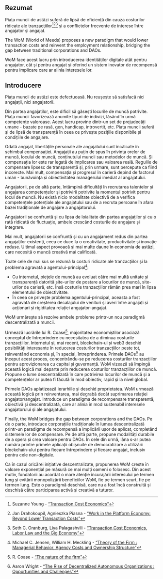 

## Rezumat

Piața muncii de astăzi suferă de lipsă de eficiență din cauza costurilor ridicate ale tranzacțiilor[^1][^2][^3] și a conflictelor frecvente de interese între angajator și angajat.

The WoM (World of Meeds) proposes a new paradigm that would lower transaction costs and reinvent the employment relationship, bridging the gap between traditional corporations and DAOs.

WoM face acest lucru prin introducerea identităților digitale atât pentru angajator, cât și pentru angajat și oferind un sistem inovator de recompensă pentru implicare care ar alinia interesele lor.

## Introducere

Piața muncii de astăzi este defectuoasă. Nu reușește să satisfacă nici angajații, nici angajatorii.

Din partea angajaților, este dificil să găsești locurile de muncă potrivite. Piața muncii favorizează anumite tipuri de indivizi, lăsând în urmă competențe valoroase. Acest lucru provine dintr-un set de prejudecăți umane - bazate pe rasă, gen, handicap, introvertit, etc. Piața muncii suferă și de lipsă de transparență în ceea ce privește pozițiile disponibile și condițiile de angajare.

Odată angajat, libertățile personale ale angajatului sunt încălcate în schimbul compensației. Angajații au puțin de spus în privința orelor de muncă, locului de muncă, conținutului muncii sau metodelor de muncă. Și compensația lor este rar legată de implicarea sau valoarea reală. Regulile de compensare lipsesc de transparență și, prin urmare, sunt percepute ca fiind incorecte. Mai mult, compensația și progresul în carieră depind de factorul uman - bunăvoința și obiectivitatea managerului imediat al angajatului.

Angajatorii, pe de altă parte, întâmpină dificultăți în recrutarea talentelor și angajarea competențelor și potrivirii potrivite la momentul potrivit pentru locul de muncă. Nu există nicio modalitate obiectivă de a verifica competențele potențiale ale angajatului sau de a recruta persoane în afara bazei tradiționale de angajare a angajatorului.

Angajatorii se confruntă și cu lipsa de loialitate din partea angajaților și cu o rată ridicată de fluctuație, ambele crescând costurile de angajare și integrare.

Mai mult, angajatorii se confruntă și cu un angajament redus din partea angajaților existenți, ceea ce duce la o creativitate, productivitate și inovație reduse. Ultimul aspect provoacă și mai multe daune în economia de astăzi, care necesită o muncă creativă mai calificată.

Toate cele de mai sus se rezumă la costuri ridicate ale tranzacțiilor și la problema agravată a agentului-principal[^4]:

- Cu internetul, piețele de muncă au evoluat către mai multă unitate și transparență datorită site-urilor de postare a locurilor de muncă, site-urilor de carieră, etc. Însă costurile tranzacțiilor rămân prea mari în lipsa elementului de obiectivitate.
- În ceea ce privește problema agentului-principal, aceasta a fost agravată de creșterea decalajului de venituri și averi între angajați și acționari și rigiditatea relației angajator-angajat.

WoM urmărește să rezolve ambele probleme printr-un nou paradigmă descentralizată a muncii.

Urmează lucrările lui R. Coase[^5], majoritatea economiștilor asociază conceptul de întreprindere cu necesitatea de a diminua costurile tranzacțiilor. Internetul și, mai recent, blockchain-ul și web3 deschid posibilități interesante în reducerea costurilor tranzacțiilor peste tot, reinventând economia și, în special, întreprinderea.  Primele DAOs[^6] au început acest proces, concentrându-se pe reducerea costurilor tranzacțiilor pentru aprovizionarea cu capital și guvernanță. WoM vizează să împingă această logică mai departe prin reducerea costurilor tranzacțiilor de muncă. Propune o lume descentralizată în care potrivirea locurilor de muncă și a competențelor ar putea fi făcută în mod obiectiv, rapid și la nivel global.

Primele DAOs aplatizează ierarhiile și deschid proprietatea. WoM urmează această logică prin reinventarea, mai degrabă decât suprimarea relației angajator/angajat. Introduce un paradigma de recompensare transparentă, obiectivă și descentralizată, care ar alinia în mod sustenabil interesele angajatorului și ale angajatului.

Finally, the WoM bridges the gap between corporations and the DAOs. Pe de o parte, introduce corporațiile tradiționale în lumea descentralizată printr-un paradigma de recompensă a implicării ușor de aplicat, completând sistemele lor de compensare. Pe de altă parte, propune modalități durabile de a opera și crea valoare pentru DAOs. În cele din urmă, lâna s-ar putea număra printre primele aplicații obișnuite de democratizare a utilizării blockchain-ului pentru fiecare întreprindere și fiecare angajat, inclusiv pentru cele non-digitale.

Ca în cazul oricărei inițiative descentralizate, propunerea WoM crește în valoare exponențial pe măsură ce mai mulți oameni o folosesc. Din acest motiv, fondatorii au acordat o mare atenție încurajării interesului pe termen lung și evitării monopolizării beneficiilor WoM, fie pe termen scurt, fie pe termen lung. Este o paradigmă deschisă, care nu a fost încă construită și deschisă către participarea activă și creativă a tuturor.


[^1]: Suzanne Young - [“Transaction Cost Economics”](https://www.academia.edu/24703426/Transaction_Cost_Economics)
[^2]: Jan Drahokoupil, Agnieszka Piasna - [“Work in the Platform Economy: Beyond Lower Transaction Costs”](https://www.intereconomics.eu/contents/year/2017/number/6/article/work-in-the-platform-economy-beyond-lower-transaction-costs.html)
[^3]: Seth C. Oranburg, Liya Palagashvili - [“Transaction Cost Economics, Labor Law and the Gig Economy”](https://dsc.duq.edu/cgi/viewcontent.cgi?article=1115&context=law-faculty-scholarship)
[^4]: Michael C. Jensen, William H. Meckling - [“Theory of the Firm : Managerial Behavior, Agency Costs and Ownership Structure”](https://www.sfu.ca/~wainwrig/Econ400/jensen-meckling.pdf)
[^5]: R. Coase - [“The nature of the firm”](http://econdse.org/wp-content/uploads/2014/09/firm-coase.pdf)
[^6]: Aaron Wright - [“The Rise of Decentralized Autonomous Organizations : Opportunities and Challenges”](https://stanford-jblp.pubpub.org/pub/rise-of-daos/release/1)

